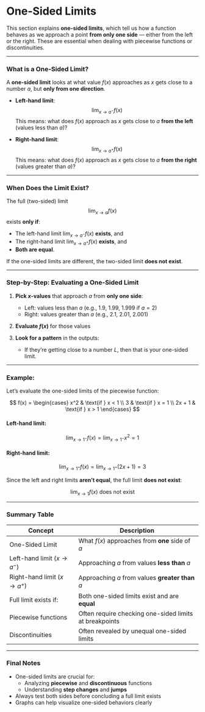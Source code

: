 # **One-Sided Limits**

This section explains **one-sided limits**, which tell us how a function behaves as we approach a point **from only one side** — either from the left or the right. These are essential when dealing with piecewise functions or discontinuities.

---

### **What is a One-Sided Limit?**

A **one-sided limit** looks at what value $f(x)$ approaches as $x$ gets close to a number $a$, but **only from one direction**.

- **Left-hand limit**:
  $$
  \lim_{x \to a^-} f(x)
  $$
  This means: what does $f(x)$ approach as $x$ gets close to $a$ **from the left** (values less than $a$)?

- **Right-hand limit**:
  $$
  \lim_{x \to a^+} f(x)
  $$
  This means: what does $f(x)$ approach as $x$ gets close to $a$ **from the right** (values greater than $a$)?

---

### **When Does the Limit Exist?**

The full (two-sided) limit
$$
\lim_{x \to a} f(x)
$$
exists **only if**:

- The left-hand limit $\lim_{x \to a^-} f(x)$ **exists**, and
- The right-hand limit $\lim_{x \to a^+} f(x)$ **exists**, and
- **Both are equal**.

If the one-sided limits are different, the two-sided limit **does not exist**.

---

### **Step-by-Step: Evaluating a One-Sided Limit**

1. **Pick $x$-values** that approach $a$ from **only one side**:
   - Left: values less than $a$ (e.g., $1.9$, $1.99$, $1.999$ if $a = 2$)
   - Right: values greater than $a$ (e.g., $2.1$, $2.01$, $2.001$)

2. **Evaluate $f(x)$** for those values

3. **Look for a pattern** in the outputs:
   - If they’re getting close to a number $L$, then that is your one-sided limit.

---

### **Example:**

Let’s evaluate the one-sided limits of the piecewise function:

$$
f(x) = 
\begin{cases}
x^2 & \text{if } x < 1 \\
3 & \text{if } x = 1 \\
2x + 1 & \text{if } x > 1
\end{cases}
$$

#### Left-hand limit:
$$
\lim_{x \to 1^-} f(x) = \lim_{x \to 1^-} x^2 = 1
$$

#### Right-hand limit:
$$
\lim_{x \to 1^+} f(x) = \lim_{x \to 1^+} (2x + 1) = 3
$$

Since the left and right limits **aren’t equal**, the full limit **does not exist**:

$$
\lim_{x \to 1} f(x) \text{ does not exist}
$$

---

### Summary Table

| Concept                           | Description                                                    |
| --------------------------------- | -------------------------------------------------------------- |
| One-Sided Limit                   | What $f(x)$ approaches from **one** side of $a$                |
| Left-hand limit ($x \to a^-$)     | Approaching $a$ from values **less than** $a$                  |
| Right-hand limit ($x \to a^+$)    | Approaching $a$ from values **greater than** $a$               |
| Full limit exists if:             | Both one-sided limits exist and are **equal**                  |
| Piecewise functions               | Often require checking one-sided limits at breakpoints         |
| Discontinuities                   | Often revealed by unequal one-sided limits                     |

---

### Final Notes

* One-sided limits are crucial for:
  - Analyzing **piecewise** and **discontinuous** functions
  - Understanding **step changes** and **jumps**
* Always test both sides before concluding a full limit exists
* Graphs can help visualize one-sided behaviors clearly
